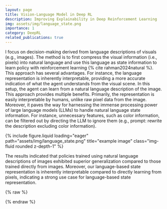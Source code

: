 ```yaml
---
layout: page
title: Vision-Language Model in Deep RL
description: Improving Explainability in Deep Reinforcement Learning
img: assets/img/language_state.png
importance: 1
category: DeepRL
related_publications: true
---
```


I focus on decision-making derived from language descriptions of visuals (e.g., images). The method is to first compress the visual information (i.e., pixels) into natural language and use this language as state information to learn policy with reinforcement learning {% cite rahman2024natural %}. This approach has several advantages. For instance, the language representation is inherently interpretable, providing a more accurate indication of what the agent understands from the visual scene. In this setup, the agent can learn from a natural language description of the image. This approach provides multiple benefits. Primarily, the representation is easily interpretable by humans, unlike raw pixel data from the image. Moreover, it paves the way for harnessing the immense processing power of large language models (LLMs) to handle natural language state information. For instance, unnecessary features, such as color information, can be filtered out by directing the LLM to ignore them (e.g., prompt: rewrite the description excluding color information).


<div class="row">
    <div class="col-sm mt-3 mt-md-0">
        {% include figure.liquid loading="eager" path="assets/img/language_state.png" title="example image" class="img-fluid rounded z-depth-1" %}
    </div>
</div>

The results indicated that policies trained using natural language descriptions of images exhibited superior generalization compared to those trained directly from images. Moreover, our language-based state representation is inherently interpretable compared to directly learning from pixels, indicating a strong use case for language-based state representation.

{% raw %}


{% endraw %}

